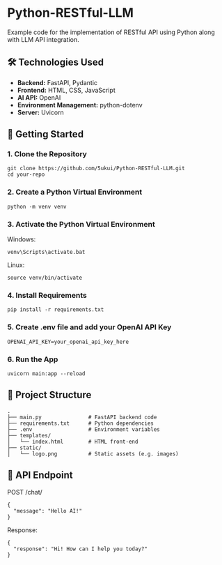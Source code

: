 # Python-RESTful-LLM
Example code for the implementation of RESTful API using Python along with LLM API integration.

## 🛠 Technologies Used

- **Backend:** FastAPI, Pydantic
- **Frontend:** HTML, CSS, JavaScript
- **AI API:** OpenAI
- **Environment Management:** python-dotenv
- **Server:** Uvicorn

## 🚀 Getting Started

### 1. Clone the Repository

```
git clone https://github.com/5ukui/Python-RESTful-LLM.git
cd your-repo
```

### 2. Create a Python Virtual Environment
```
python -m venv venv
```

### 3. Activate the Python Virtual Environment
Windows:
```
venv\Scripts\activate.bat
```
Linux:
```
source venv/bin/activate
```

### 4. Install Requirements
```
pip install -r requirements.txt
```

### 5. Create .env file and add your OpenAI API Key
```
OPENAI_API_KEY=your_openai_api_key_here
```

### 6. Run the App
```
uvicorn main:app --reload
```

## 📁 Project Structure
```
.
├── main.py               # FastAPI backend code
├── requirements.txt      # Python dependencies
├── .env                  # Environment variables
├── templates/
│   └── index.html        # HTML front-end
├── static/
│   └── logo.png          # Static assets (e.g. images)

```

## 📡 API Endpoint
POST /chat/
```
{
  "message": "Hello AI!"
}
```
Response:
```
{
  "response": "Hi! How can I help you today?"
}
```

